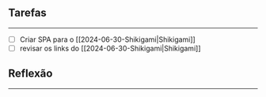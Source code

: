 ## Tarefas
---
- [ ] Criar SPA para o [[2024-06-30-Shikigami|Shikigami]]
- [ ] revisar os links do [[2024-06-30-Shikigami|Shikigami]]

##  Reflexão
---
